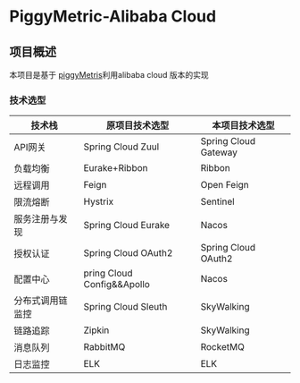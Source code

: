 # PiggyMetric-Alibaba Cloud

## 项目概述

本项目是基于 [piggyMetris](https://github.com/sqshq/piggymetrics)利用alibaba cloud 版本的实现

### 技术选型


| 技术栈   | 原项目技术选型  | 本项目技术选型  |
|---|---|---|
|API网关|Spring Cloud Zuul| Spring Cloud Gateway|
|负载均衡|Eurake+Ribbon | Ribbon |
|远程调用|Feign|Open Feign|
|限流熔断|Hystrix| Sentinel |
|服务注册与发现|Spring Cloud Eurake|Nacos|
|授权认证|Spring Cloud OAuth2| Spring Cloud OAuth2 |
|配置中心|pring Cloud Config&&Apollo| Nacos |
|分布式调用链监控|Spring Cloud Sleuth| SkyWalking|
|链路追踪|Zipkin|SkyWalking|
|消息队列|RabbitMQ|RocketMQ|
|日志监控|ELK|ELK |


